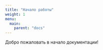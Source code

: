 ```yaml
---
title: "Начало работы"
weight: 1
menu:
  main:
    parent: "docs"
---
```


Добро пожаловать в начало документации!
